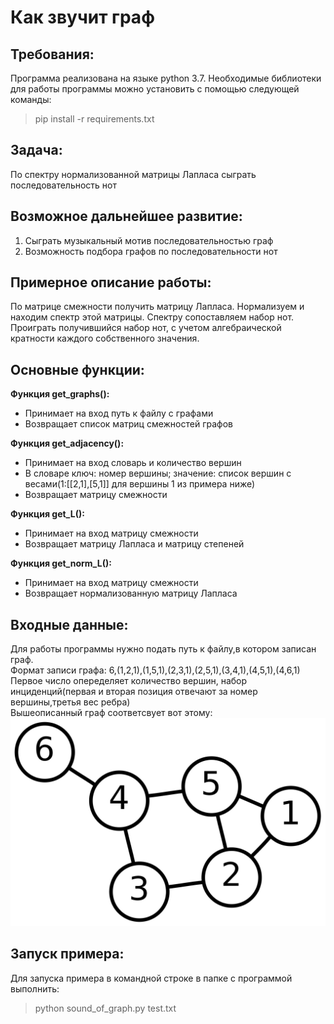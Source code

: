 # Как звучит граф
## Требования:
Программа реализована на языке python 3.7. Необходимые библиотеки для работы программы можно установить с помощью следующей команды:
> pip install -r requirements.txt

## Задача:

По спектру нормализованной матрицы Лапласа сыграть последовательность нот

## Возможное дальнейшее развитие:

1) Сыграть музыкальный мотив последовательностью граф
2) Возможность подбора графов по последовательности нот

## Примерное описание работы:

По матрице смежности получить матрицу Лапласа. 
Нормализуем и находим спектр этой матрицы.
Спектру сопоставляем набор нот.
Проиграть получившийся набор нот, с учетом алгебраической кратности каждого собственного значения.

## Основные функции:
**Функция get_graphs():**
* Принимает на вход путь к файлу с графами
* Возвращает список матриц смежностей графов

**Функция get_adjacency():**
* Принимает на вход словарь и количество вершин  
* В словаре ключ: номер вершины; значение: список вершин с весами(1:[[2,1],[5,1]] для вершины 1 из примера ниже)
* Возвращает матрицу смежности

**Функция get_L():**
* Принимает на вход матрицу смежности
* Возвращает матрицу Лапласа и матрицу степеней

**Функция get_norm_L():**
* Принимает на вход матрицу смежности
* Возвращает нормализованную матрицу Лапласа


## Входные данные:
Для работы программы нужно подать путь к файлу,в котором записан граф.  
Формат записи графа: 6,(1,2,1),(1,5,1),(2,3,1),(2,5,1),(3,4,1),(4,5,1),(4,6,1)  
Первое число опеределяет количество вершин, набор инциденций(первая и вторая позиция отвечают за номер вершины,третья вес ребра)  
Вышеописанный граф соответсвует вот этому:
![graph example](https://github.com/shevelev-a/AGT2020/blob/main/graph_example.png)

## Запуск примера:
Для запуска примера в командной строке в папке с программой выполнить: 
> python sound_of_graph.py test.txt
